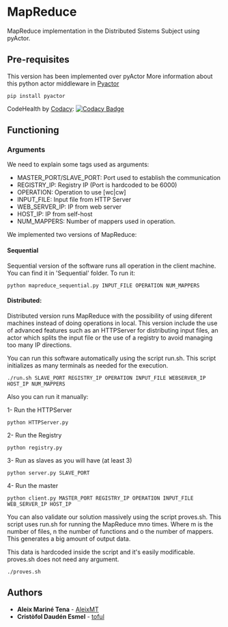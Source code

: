 # MapReduce
MapReduce implementation in the Distributed Sistems Subject using pyActor.

## Pre-requisites

This version has been implemented over pyActor
More information about this python actor middleware in [Pyactor](https://github.com/pedrotgn/pyactor)

```
pip install pyactor
```

CodeHealth by [Codacy](https://codacy.com): 
[![Codacy Badge](https://api.codacy.com/project/badge/Grade/efcde4633c4840e883419dd586b3f21b)](https://www.codacy.com?utm_source=github.com&amp;utm_medium=referral&amp;utm_content=toful/MapReduce&amp;utm_campaign=Badge_Grade)

## Functioning

### Arguments

We need to explain some tags used as arguments:

- MASTER_PORT/SLAVE_PORT: Port used to establish the communication
- REGISTRY_IP: Registry IP (Port is hardcoded to be 6000)
- OPERATION: Operation to use [wc|cw]
- INPUT_FILE:  Input file from HTTP Server
- WEB_SERVER_IP: IP from web server
- HOST_IP: IP from self-host
- NUM_MAPPERS: Number of mappers used in operation.

We implemented two versions of MapReduce: 

#### Sequential

Sequential version of the software runs all operation in the client machine. You can find it in 'Sequential' folder. To run it:

```
python mapreduce_sequential.py INPUT_FILE OPERATION NUM_MAPPERS
```

#### Distributed:

Distributed version runs MapReduce with the possibility of using diferent machines instead of doing operations in local. This version include the use of advanced features such as an HTTPServer for distributing input files, an actor which splits the input file or the use of a registry to avoid managing too many IP directions.

You can run this software automatically using the script run.sh. This script initializes as many terminals as needed for the execution. 

```
./run.sh SLAVE_PORT REGISTRY_IP OPERATION INPUT_FILE WEBSERVER_IP HOST_IP NUM_MAPPERS
```

Also you can run it manually:

1- Run the HTTPServer
```
python HTTPServer.py
```

2- Run the Registry
```
python registry.py
```

3- Run as slaves as you will have (at least 3)
```
python server.py SLAVE_PORT
```

4- Run the master
```
python client.py MASTER_PORT REGISTRY_IP OPERATION INPUT_FILE WEB_SERVER_IP HOST_IP
```

You can also validate our solution massively using the script proves.sh. This script uses run.sh for running the MapReduce m*n*o times. Where m is the number of files, n the number of functions and o the number of mappers. This generates a big amount of output data. 

This data is hardcoded inside the script and it's easily modificable. proves.sh does not need any argument.

```
./proves.sh
```

## Authors

* **Aleix Mariné Tena** - [AleixMT](https://github.com/AleixMT)
* **Cristòfol Daudén Esmel** - [toful](https://github.com/toful)
